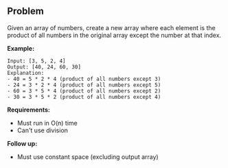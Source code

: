 ## Problem

Given an array of numbers, create a new array where each element is the product of all numbers in the original array except the number at that index.

**Example:**
```text
Input: [3, 5, 2, 4]
Output: [40, 24, 60, 30]
Explanation:
- 40 = 5 * 2 * 4 (product of all numbers except 3)
- 24 = 3 * 2 * 4 (product of all numbers except 5)
- 60 = 3 * 5 * 4 (product of all numbers except 2)
- 30 = 3 * 5 * 2 (product of all numbers except 4)
```

**Requirements:**
- Must run in O(n) time
- Can't use division

**Follow up:**
- Must use constant space (excluding output array)